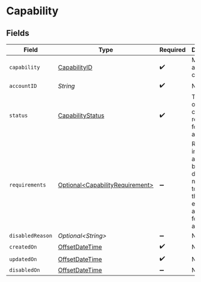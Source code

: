 # Capability


## Fields

| Field                                                                                                        | Type                                                                                                         | Required                                                                                                     | Description                                                                                                  |
| ------------------------------------------------------------------------------------------------------------ | ------------------------------------------------------------------------------------------------------------ | ------------------------------------------------------------------------------------------------------------ | ------------------------------------------------------------------------------------------------------------ |
| `capability`                                                                                                 | [CapabilityID](../../models/components/CapabilityID.md)                                                      | :heavy_check_mark:                                                                                           | Moov account capabilities.                                                                                   |
| `accountID`                                                                                                  | *String*                                                                                                     | :heavy_check_mark:                                                                                           | N/A                                                                                                          |
| `status`                                                                                                     | [CapabilityStatus](../../models/components/CapabilityStatus.md)                                              | :heavy_check_mark:                                                                                           | The status of the capability requested for an account.                                                       |
| `requirements`                                                                                               | [Optional\<CapabilityRequirement>](../../models/components/CapabilityRequirement.md)                         | :heavy_minus_sign:                                                                                           | Represents individual and business data necessary to facilitate the enabling of a capability for an account. |
| `disabledReason`                                                                                             | *Optional\<String>*                                                                                          | :heavy_minus_sign:                                                                                           | N/A                                                                                                          |
| `createdOn`                                                                                                  | [OffsetDateTime](https://docs.oracle.com/javase/8/docs/api/java/time/OffsetDateTime.html)                    | :heavy_check_mark:                                                                                           | N/A                                                                                                          |
| `updatedOn`                                                                                                  | [OffsetDateTime](https://docs.oracle.com/javase/8/docs/api/java/time/OffsetDateTime.html)                    | :heavy_check_mark:                                                                                           | N/A                                                                                                          |
| `disabledOn`                                                                                                 | [OffsetDateTime](https://docs.oracle.com/javase/8/docs/api/java/time/OffsetDateTime.html)                    | :heavy_minus_sign:                                                                                           | N/A                                                                                                          |